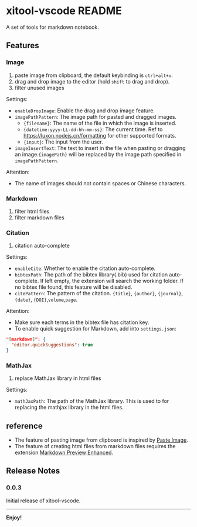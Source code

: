# xitool-vscode README

A set of tools for markdown notebook.

## Features

### Image 

1. paste image from clipboard, the default keybinding is `ctrl+alt+v`.
2. drag and drop image to the editor (hold `shift` to drag and drop).
3. filter unused images

Settings:

- `enableDropImage`: Enable the drag and drop image feature.
- `imagePathPattern`: The image path for pasted and dragged images.
  - `{filename}`: The name of the file in which the image is inserted.
  - `{datetime:yyyy-LL-dd-hh-mm-ss}`: The current time. Ref to https://luxon.nodejs.cn/formatting for other supported formats.
  - `{input}`: The input from the user.
- `imageInsertText`: The text to insert in the file when pasting or dragging an image.`{imagePath}` will be replaced by the image path specified in `imagePathPattern`.

Attention:

- The name of images should not contain spaces or Chinese characters.

### Markdown

1. filter html files 
2. filter markdown files

### Citation

1. citation auto-complete

Settings:

- `enableCite`: Whether to enable the citation auto-complete.
- `bibtexPath`: The path of the bibtex library(.bib) used for citation auto-complete. If left empty, the extension will search the working folder. If no bibtex file found, this feature will be disabled.
- `citePattern`: The pattern of the citation. `{title}`, `{author}`, `{journal}`, `{date}`, `{DOI}`,`volume`,`page`.

Attention:

- Make sure each terms in the bibtex file has citation key.
- To enable quick suggestion for Markdown, add into `settings.json`:

```json
"[markdown]": {
  "editor.quickSuggestions": true
}
```

### MathJax

1. replace MathJax library in html files

Settings:

- `mathJaxPath`: The path of the MathJax library. This is used to for replacing the mathjax library in the html files.


## reference

- The feature of pasting image from clipboard is inspired by [Paste Image](https://github.com/mushanshitiancai/vscode-paste-image).
- The feature of creating html files from markdown files requires the extension [Markdown Preview Enhanced](https://github.com/shd101wyy/vscode-markdown-preview-enhanced).

## Release Notes

### 0.0.3

Initial release of xitool-vscode.

---

**Enjoy!**
